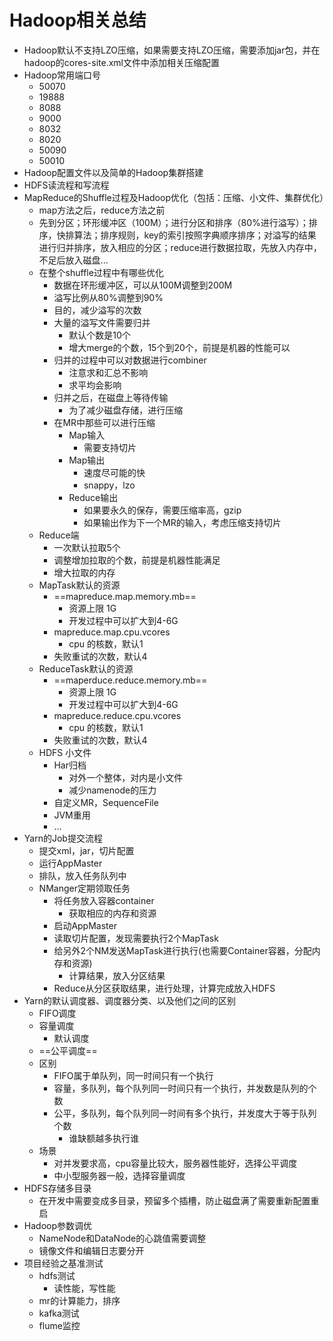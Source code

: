 # Hadoop相关总结

- Hadoop默认不支持LZO压缩，如果需要支持LZO压缩，需要添加jar包，并在hadoop的cores-site.xml文件中添加相关压缩配置
- Hadoop常用端口号
  - 50070
  - 19888
  - 8088
  - 9000
  - 8032
  - 8020
  - 50090
  - 50010
- Hadoop配置文件以及简单的Hadoop集群搭建
- HDFS读流程和写流程
- MapReduce的Shuffle过程及Hadoop优化（包括：压缩、小文件、集群优化）
  - map方法之后，reduce方法之前
  - 先到分区；环形缓冲区（100M）；进行分区和排序（80%进行溢写）；排序，快排算法；排序规则，key的索引按照字典顺序排序；对溢写的结果进行归并排序，放入相应的分区；reduce进行数据拉取，先放入内存中，不足后放入磁盘...
  - 在整个shuffle过程中有哪些优化
    - 数据在环形缓冲区，可以从100M调整到200M
    - 溢写比例从80%调整到90%
    - 目的，减少溢写的次数
    - 大量的溢写文件需要归并
      - 默认个数是10个
      - 增大merge的个数，15个到20个，前提是机器的性能可以
    - 归并的过程中可以对数据进行combiner
      - 注意求和汇总不影响
      - 求平均会影响
    - 归并之后，在磁盘上等待传输
      - 为了减少磁盘存储，进行压缩
    - 在MR中那些可以进行压缩
      - Map输入
        - 需要支持切片
      - Map输出
        - 速度尽可能的快
        - snappy，lzo
      - Reduce输出
        - 如果要永久的保存，需要压缩率高，gzip
        - 如果输出作为下一个MR的输入，考虑压缩支持切片
  - Reduce端
    - 一次默认拉取5个
    - 调整增加拉取的个数，前提是机器性能满足
    - 增大拉取的内存
  - MapTask默认的资源
    - ==mapreduce.map.memory.mb==
      - 资源上限 1G
      - 开发过程中可以扩大到4-6G
    - mapreduce.map.cpu.vcores
      - cpu  的核数，默认1
    - 失败重试的次数，默认4
  - ReduceTask默认的资源
    - ==maperduce.reduce.memory.mb==
      - 资源上限 1G
      - 开发过程中可以扩大到4-6G
    - mapreduce.reduce.cpu.vcores
      - cpu  的核数，默认1
    - 失败重试的次数，默认4
  - HDFS 小文件
    - Har归档
      - 对外一个整体，对内是小文件
      - 减少namenode的压力
    - 自定义MR，SequenceFile
    - JVM重用
    - ...
- Yarn的Job提交流程
  - 提交xml，jar，切片配置
  - 运行AppMaster
  - 排队，放入任务队列中
  - NManger定期领取任务
    - 将任务放入容器container
      - 获取相应的内存和资源
    - 启动AppMaster
    - 读取切片配置，发现需要执行2个MapTask
    - 给另外2个NM发送MapTask进行执行(也需要Container容器，分配内存和资源)
      - 计算结果，放入分区结果
    - Reduce从分区获取结果，进行处理，计算完成放入HDFS
- Yarn的默认调度器、调度器分类、以及他们之间的区别
  - FIFO调度
  - 容量调度
    - 默认调度
  - ==公平调度==
  - 区别
    - FIFO属于单队列，同一时间只有一个执行
    - 容量，多队列，每个队列同一时间只有一个执行，并发数是队列的个数
    - 公平，多队列，每个队列同一时间有多个执行，并发度大于等于队列个数
      - 谁缺额越多执行谁
  - 场景
    - 对并发要求高，cpu容量比较大，服务器性能好，选择公平调度
    - 中小型服务器一般，选择容量调度
- HDFS存储多目录
  - 在开发中需要变成多目录，预留多个插槽，防止磁盘满了需要重新配置重启
- Hadoop参数调优
  - NameNode和DataNode的心跳值需要调整
  - 镜像文件和编辑日志要分开
- 项目经验之基准测试
  - hdfs测试
    - 读性能，写性能
  - mr的计算能力，排序
  - kafka测试
  - flume监控